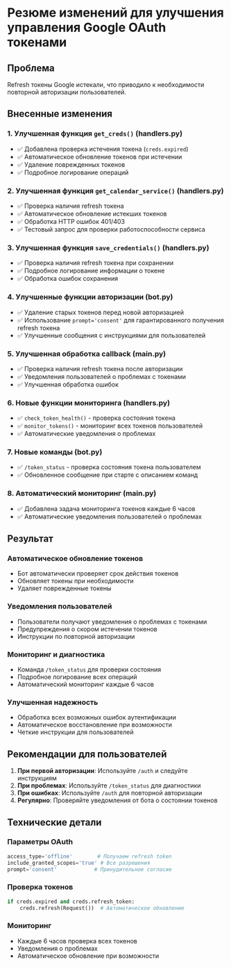 # Резюме изменений для улучшения управления Google OAuth токенами

## Проблема
Refresh токены Google истекали, что приводило к необходимости повторной авторизации пользователей.

## Внесенные изменения

### 1. Улучшенная функция `get_creds()` (handlers.py)
- ✅ Добавлена проверка истечения токена (`creds.expired`)
- ✅ Автоматическое обновление токенов при истечении
- ✅ Удаление поврежденных токенов
- ✅ Подробное логирование операций

### 2. Улучшенная функция `get_calendar_service()` (handlers.py)
- ✅ Проверка наличия refresh токена
- ✅ Автоматическое обновление истекших токенов
- ✅ Обработка HTTP ошибок 401/403
- ✅ Тестовый запрос для проверки работоспособности сервиса

### 3. Улучшенная функция `save_credentials()` (handlers.py)
- ✅ Проверка наличия refresh токена при сохранении
- ✅ Подробное логирование информации о токене
- ✅ Обработка ошибок сохранения

### 4. Улучшенные функции авторизации (bot.py)
- ✅ Удаление старых токенов перед новой авторизацией
- ✅ Использование `prompt='consent'` для гарантированного получения refresh токена
- ✅ Улучшенные сообщения с инструкциями для пользователей

### 5. Улучшенная обработка callback (main.py)
- ✅ Проверка наличия refresh токена после авторизации
- ✅ Уведомления пользователей о проблемах с токенами
- ✅ Улучшенная обработка ошибок

### 6. Новые функции мониторинга (handlers.py)
- ✅ `check_token_health()` - проверка состояния токена
- ✅ `monitor_tokens()` - мониторинг всех токенов пользователей
- ✅ Автоматические уведомления о проблемах

### 7. Новые команды (bot.py)
- ✅ `/token_status` - проверка состояния токена пользователем
- ✅ Обновленное сообщение при старте с описанием команд

### 8. Автоматический мониторинг (main.py)
- ✅ Добавлена задача мониторинга токенов каждые 6 часов
- ✅ Автоматические уведомления пользователей о проблемах

## Результат

### Автоматическое обновление токенов
- Бот автоматически проверяет срок действия токенов
- Обновляет токены при необходимости
- Удаляет поврежденные токены

### Уведомления пользователей
- Пользователи получают уведомления о проблемах с токенами
- Предупреждения о скором истечении токенов
- Инструкции по повторной авторизации

### Мониторинг и диагностика
- Команда `/token_status` для проверки состояния
- Подробное логирование всех операций
- Автоматический мониторинг каждые 6 часов

### Улучшенная надежность
- Обработка всех возможных ошибок аутентификации
- Автоматическое восстановление при возможности
- Четкие инструкции для пользователей

## Рекомендации для пользователей

1. **При первой авторизации**: Используйте `/auth` и следуйте инструкциям
2. **При проблемах**: Используйте `/token_status` для диагностики
3. **При ошибках**: Используйте `/auth` для повторной авторизации
4. **Регулярно**: Проверяйте уведомления от бота о состоянии токенов

## Технические детали

### Параметры OAuth
```python
access_type='offline'        # Получаем refresh token
include_granted_scopes='true' # Все разрешения
prompt='consent'            # Принудительное согласие
```

### Проверка токенов
```python
if creds.expired and creds.refresh_token:
    creds.refresh(Request())  # Автоматическое обновление
```

### Мониторинг
- Каждые 6 часов проверка всех токенов
- Уведомления о проблемах
- Автоматическое обновление при возможности 